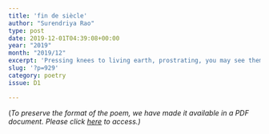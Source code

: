```yaml
---
title: 'fin de siècle'
author: "Surendriya Rao"
type: post
date: 2019-12-01T04:39:08+00:00
year: "2019"
month: "2019/12"
excerpt: 'Pressing knees to living earth, prostrating, you may see them: cicada shells, molted skins, amber brown and wisp-fragile as if the air shaped their angles, as clouds are sculpted in the wind.'
slug: '?p=929'
category: poetry
issue: D1

---
```

(_To preserve the format of the poem, we have made it available in a PDF document._ __Please click_ [here][1] _to access.)__

 [1]: http://bombayliterarymagazine.com/wp-content/uploads/2019/12/findesiecle_Rao_TBLM_37-SR-Revision-for-publication.pdf
